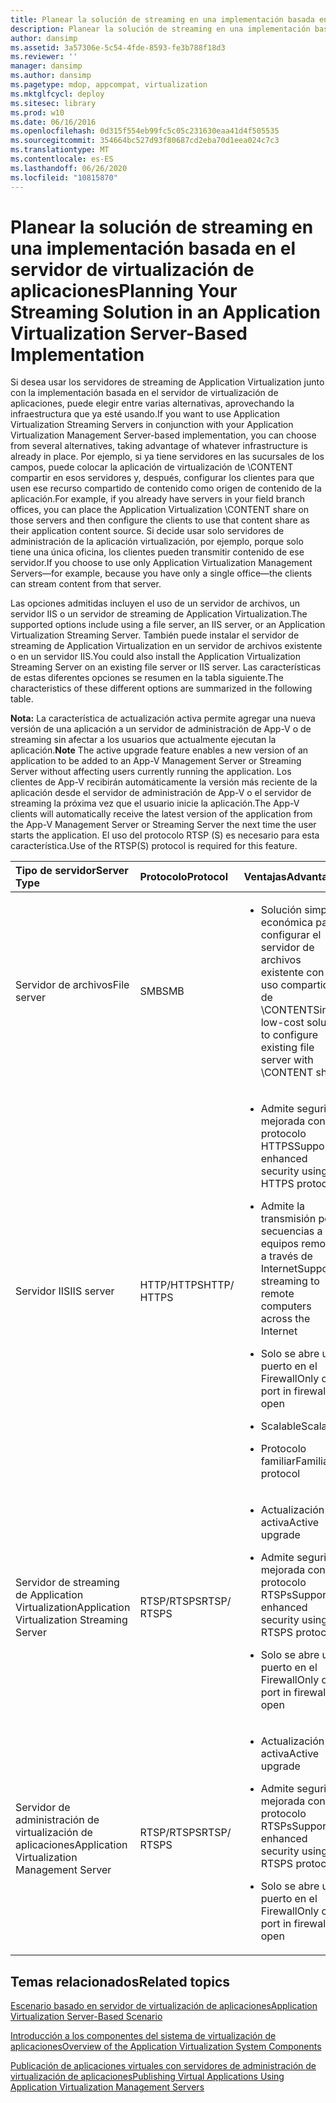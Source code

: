 ```yaml
---
title: Planear la solución de streaming en una implementación basada en el servidor de virtualización de aplicaciones
description: Planear la solución de streaming en una implementación basada en el servidor de virtualización de aplicaciones
author: dansimp
ms.assetid: 3a57306e-5c54-4fde-8593-fe3b788f18d3
ms.reviewer: ''
manager: dansimp
ms.author: dansimp
ms.pagetype: mdop, appcompat, virtualization
ms.mktglfcycl: deploy
ms.sitesec: library
ms.prod: w10
ms.date: 06/16/2016
ms.openlocfilehash: 0d315f554eb99fc5c05c231630eaa41d4f505535
ms.sourcegitcommit: 354664bc527d93f80687cd2eba70d1eea024c7c3
ms.translationtype: MT
ms.contentlocale: es-ES
ms.lasthandoff: 06/26/2020
ms.locfileid: "10815870"
---
```

# <span data-ttu-id="4d73a-103">Planear la solución de streaming en una implementación basada en el servidor de virtualización de aplicaciones</span><span class="sxs-lookup"><span data-stu-id="4d73a-103">Planning Your Streaming Solution in an Application Virtualization Server-Based Implementation</span></span>


<span data-ttu-id="4d73a-104">Si desea usar los servidores de streaming de Application Virtualization junto con la implementación basada en el servidor de virtualización de aplicaciones, puede elegir entre varias alternativas, aprovechando la infraestructura que ya esté usando.</span><span class="sxs-lookup"><span data-stu-id="4d73a-104">If you want to use Application Virtualization Streaming Servers in conjunction with your Application Virtualization Management Server-based implementation, you can choose from several alternatives, taking advantage of whatever infrastructure is already in place.</span></span> <span data-ttu-id="4d73a-105">Por ejemplo, si ya tiene servidores en las sucursales de los campos, puede colocar la aplicación de virtualización de \\CONTENT compartir en esos servidores y, después, configurar los clientes para que usen ese recurso compartido de contenido como origen de contenido de la aplicación.</span><span class="sxs-lookup"><span data-stu-id="4d73a-105">For example, if you already have servers in your field branch offices, you can place the Application Virtualization \\CONTENT share on those servers and then configure the clients to use that content share as their application content source.</span></span> <span data-ttu-id="4d73a-106">Si decide usar solo servidores de administración de la aplicación virtualización, por ejemplo, porque solo tiene una única oficina, los clientes pueden transmitir contenido de ese servidor.</span><span class="sxs-lookup"><span data-stu-id="4d73a-106">If you choose to use only Application Virtualization Management Servers—for example, because you have only a single office—the clients can stream content from that server.</span></span>

<span data-ttu-id="4d73a-107">Las opciones admitidas incluyen el uso de un servidor de archivos, un servidor IIS o un servidor de streaming de Application Virtualization.</span><span class="sxs-lookup"><span data-stu-id="4d73a-107">The supported options include using a file server, an IIS server, or an Application Virtualization Streaming Server.</span></span> <span data-ttu-id="4d73a-108">También puede instalar el servidor de streaming de Application Virtualization en un servidor de archivos existente o en un servidor IIS.</span><span class="sxs-lookup"><span data-stu-id="4d73a-108">You could also install the Application Virtualization Streaming Server on an existing file server or IIS server.</span></span> <span data-ttu-id="4d73a-109">Las características de estas diferentes opciones se resumen en la tabla siguiente.</span><span class="sxs-lookup"><span data-stu-id="4d73a-109">The characteristics of these different options are summarized in the following table.</span></span>

<span data-ttu-id="4d73a-110">**Nota:**  La característica de actualización activa permite agregar una nueva versión de una aplicación a un servidor de administración de App-V o de streaming sin afectar a los usuarios que actualmente ejecutan la aplicación.</span><span class="sxs-lookup"><span data-stu-id="4d73a-110">**Note** The active upgrade feature enables a new version of an application to be added to an App-V Management Server or Streaming Server without affecting users currently running the application.</span></span> <span data-ttu-id="4d73a-111">Los clientes de App-V recibirán automáticamente la versión más reciente de la aplicación desde el servidor de administración de App-V o el servidor de streaming la próxima vez que el usuario inicie la aplicación.</span><span class="sxs-lookup"><span data-stu-id="4d73a-111">The App-V clients will automatically receive the latest version of the application from the App-V Management Server or Streaming Server the next time the user starts the application.</span></span> <span data-ttu-id="4d73a-112">El uso del protocolo RTSP (S) es necesario para esta característica.</span><span class="sxs-lookup"><span data-stu-id="4d73a-112">Use of the RTSP(S) protocol is required for this feature.</span></span>

 

<table>
<colgroup>
<col width="20%" />
<col width="20%" />
<col width="20%" />
<col width="20%" />
<col width="20%" />
</colgroup>
<thead>
<tr class="header">
<th align="left"><span data-ttu-id="4d73a-113">Tipo de servidor</span><span class="sxs-lookup"><span data-stu-id="4d73a-113">Server Type</span></span></th>
<th align="left"><span data-ttu-id="4d73a-114">Protocolo</span><span class="sxs-lookup"><span data-stu-id="4d73a-114">Protocol</span></span></th>
<th align="left"><span data-ttu-id="4d73a-115">Ventajas</span><span class="sxs-lookup"><span data-stu-id="4d73a-115">Advantages</span></span></th>
<th align="left"><span data-ttu-id="4d73a-116">Desventajas</span><span class="sxs-lookup"><span data-stu-id="4d73a-116">Disadvantages</span></span></th>
<th align="left"><span data-ttu-id="4d73a-117">Vínculos</span><span class="sxs-lookup"><span data-stu-id="4d73a-117">Links</span></span></th>
</tr>
</thead>
<tbody>
<tr class="odd">
<td align="left"><p><span data-ttu-id="4d73a-118">Servidor de archivos</span><span class="sxs-lookup"><span data-stu-id="4d73a-118">File server</span></span></p></td>
<td align="left"><p><span data-ttu-id="4d73a-119">SMB</span><span class="sxs-lookup"><span data-stu-id="4d73a-119">SMB</span></span></p></td>
<td align="left"><ul>
<li><p><span data-ttu-id="4d73a-120">Solución simple económica para configurar el servidor de archivos existente con el uso compartido de \CONTENT</span><span class="sxs-lookup"><span data-stu-id="4d73a-120">Simple low-cost solution to configure existing file server with \CONTENT share</span></span></p></li>
</ul></td>
<td align="left"><ul>
<li><p><span data-ttu-id="4d73a-121">No hay ninguna actualización activa</span><span class="sxs-lookup"><span data-stu-id="4d73a-121">No active upgrade</span></span></p></li>
</ul></td>
<td align="left"><p><a href="how-to-configure-the-file-server.md" data-raw-source="[How to Configure the File Server](how-to-configure-the-file-server.md)"><span data-ttu-id="4d73a-122">Cómo configurar el servidor de archivos</span><span class="sxs-lookup"><span data-stu-id="4d73a-122">How to Configure the File Server</span></span></a></p></td>
</tr>
<tr class="even">
<td align="left"><p><span data-ttu-id="4d73a-123">Servidor IIS</span><span class="sxs-lookup"><span data-stu-id="4d73a-123">IIS server</span></span></p></td>
<td align="left"><p><span data-ttu-id="4d73a-124">HTTP/HTTPS</span><span class="sxs-lookup"><span data-stu-id="4d73a-124">HTTP/ HTTPS</span></span></p></td>
<td align="left"><ul>
<li><p><span data-ttu-id="4d73a-125">Admite seguridad mejorada con protocolo HTTPS</span><span class="sxs-lookup"><span data-stu-id="4d73a-125">Supports enhanced security using HTTPS protocol</span></span></p></li>
<li><p><span data-ttu-id="4d73a-126">Admite la transmisión por secuencias a equipos remotos a través de Internet</span><span class="sxs-lookup"><span data-stu-id="4d73a-126">Supports streaming to remote computers across the Internet</span></span></p></li>
<li><p><span data-ttu-id="4d73a-127">Solo se abre un puerto en el Firewall</span><span class="sxs-lookup"><span data-stu-id="4d73a-127">Only one port in firewall to open</span></span></p></li>
<li><p><span data-ttu-id="4d73a-128">Scalable</span><span class="sxs-lookup"><span data-stu-id="4d73a-128">Scalable</span></span></p></li>
<li><p><span data-ttu-id="4d73a-129">Protocolo familiar</span><span class="sxs-lookup"><span data-stu-id="4d73a-129">Familiar protocol</span></span></p></li>
</ul></td>
<td align="left"><ul>
<li><p><span data-ttu-id="4d73a-130">Necesidad de administrar IIS</span><span class="sxs-lookup"><span data-stu-id="4d73a-130">Need to manage IIS</span></span></p></li>
<li><p><span data-ttu-id="4d73a-131">No hay ninguna actualización activa</span><span class="sxs-lookup"><span data-stu-id="4d73a-131">No active upgrade</span></span></p></li>
</ul></td>
<td align="left"><p><a href="how-to-configure-the-server-for-iis.md" data-raw-source="[How to Configure the Server for IIS](how-to-configure-the-server-for-iis.md)"><span data-ttu-id="4d73a-132">Cómo configurar el servidor para IIS</span><span class="sxs-lookup"><span data-stu-id="4d73a-132">How to Configure the Server for IIS</span></span></a></p></td>
</tr>
<tr class="odd">
<td align="left"><p><span data-ttu-id="4d73a-133">Servidor de streaming de Application Virtualization</span><span class="sxs-lookup"><span data-stu-id="4d73a-133">Application Virtualization Streaming Server</span></span></p></td>
<td align="left"><p><span data-ttu-id="4d73a-134">RTSP/RTSPS</span><span class="sxs-lookup"><span data-stu-id="4d73a-134">RTSP/ RTSPS</span></span></p></td>
<td align="left"><ul>
<li><p><span data-ttu-id="4d73a-135">Actualización activa</span><span class="sxs-lookup"><span data-stu-id="4d73a-135">Active upgrade</span></span></p></li>
<li><p><span data-ttu-id="4d73a-136">Admite seguridad mejorada con el protocolo RTSPs</span><span class="sxs-lookup"><span data-stu-id="4d73a-136">Supports enhanced security using RTSPS protocol</span></span></p></li>
<li><p><span data-ttu-id="4d73a-137">Solo se abre un puerto en el Firewall</span><span class="sxs-lookup"><span data-stu-id="4d73a-137">Only one port in firewall to open</span></span></p></li>
</ul></td>
<td align="left"><ul>
<li><p><span data-ttu-id="4d73a-138">Infraestructura dual</span><span class="sxs-lookup"><span data-stu-id="4d73a-138">Dual infrastructure</span></span></p></li>
<li><p><span data-ttu-id="4d73a-139">Requisito de la administración del servidor</span><span class="sxs-lookup"><span data-stu-id="4d73a-139">Server administration requirement</span></span></p></li>
</ul></td>
<td align="left"><p><a href="how-to-configure-the-application-virtualization-streaming-servers.md" data-raw-source="[How to Configure the Application Virtualization Streaming Servers](how-to-configure-the-application-virtualization-streaming-servers.md)"><span data-ttu-id="4d73a-140">Cómo configurar los servidores de streaming de virtualización de aplicaciones</span><span class="sxs-lookup"><span data-stu-id="4d73a-140">How to Configure the Application Virtualization Streaming Servers</span></span></a></p></td>
</tr>
<tr class="even">
<td align="left"><p><span data-ttu-id="4d73a-141">Servidor de administración de virtualización de aplicaciones</span><span class="sxs-lookup"><span data-stu-id="4d73a-141">Application Virtualization Management Server</span></span></p></td>
<td align="left"><p><span data-ttu-id="4d73a-142">RTSP/RTSPS</span><span class="sxs-lookup"><span data-stu-id="4d73a-142">RTSP/ RTSPS</span></span></p></td>
<td align="left"><ul>
<li><p><span data-ttu-id="4d73a-143">Actualización activa</span><span class="sxs-lookup"><span data-stu-id="4d73a-143">Active upgrade</span></span></p></li>
<li><p><span data-ttu-id="4d73a-144">Admite seguridad mejorada con el protocolo RTSPs</span><span class="sxs-lookup"><span data-stu-id="4d73a-144">Supports enhanced security using RTSPS protocol</span></span></p></li>
<li><p><span data-ttu-id="4d73a-145">Solo se abre un puerto en el Firewall</span><span class="sxs-lookup"><span data-stu-id="4d73a-145">Only one port in firewall to open</span></span></p></li>
</ul></td>
<td align="left"><ul>
<li><p><span data-ttu-id="4d73a-146">Infraestructura dual</span><span class="sxs-lookup"><span data-stu-id="4d73a-146">Dual infrastructure</span></span></p></li>
<li><p><span data-ttu-id="4d73a-147">Requisito de la administración del servidor</span><span class="sxs-lookup"><span data-stu-id="4d73a-147">Server administration requirement</span></span></p></li>
</ul></td>
<td align="left"><p><a href="how-to-configure-the-application-virtualization-management-servers.md" data-raw-source="[How to Configure the Application Virtualization Management Servers](how-to-configure-the-application-virtualization-management-servers.md)"><span data-ttu-id="4d73a-148">Cómo configurar los servidores de administración de virtualización de aplicaciones</span><span class="sxs-lookup"><span data-stu-id="4d73a-148">How to Configure the Application Virtualization Management Servers</span></span></a></p></td>
</tr>
</tbody>
</table>

 

## <span data-ttu-id="4d73a-149">Temas relacionados</span><span class="sxs-lookup"><span data-stu-id="4d73a-149">Related topics</span></span>


[<span data-ttu-id="4d73a-150">Escenario basado en servidor de virtualización de aplicaciones</span><span class="sxs-lookup"><span data-stu-id="4d73a-150">Application Virtualization Server-Based Scenario</span></span>](application-virtualization-server-based-scenario.md)

[<span data-ttu-id="4d73a-151">Introducción a los componentes del sistema de virtualización de aplicaciones</span><span class="sxs-lookup"><span data-stu-id="4d73a-151">Overview of the Application Virtualization System Components</span></span>](overview-of-the-application-virtualization-system-components.md)

[<span data-ttu-id="4d73a-152">Publicación de aplicaciones virtuales con servidores de administración de virtualización de aplicaciones</span><span class="sxs-lookup"><span data-stu-id="4d73a-152">Publishing Virtual Applications Using Application Virtualization Management Servers</span></span>](publishing-virtual-applications-using-application-virtualization-management-servers.md)

 

 





